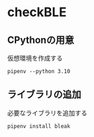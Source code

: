 # checkBLE

## CPythonの用意

仮想環境を作成する

    pipenv --python 3.10

## ライブラリの追加

必要なライブラリを追加する

    pipenv install bleak
